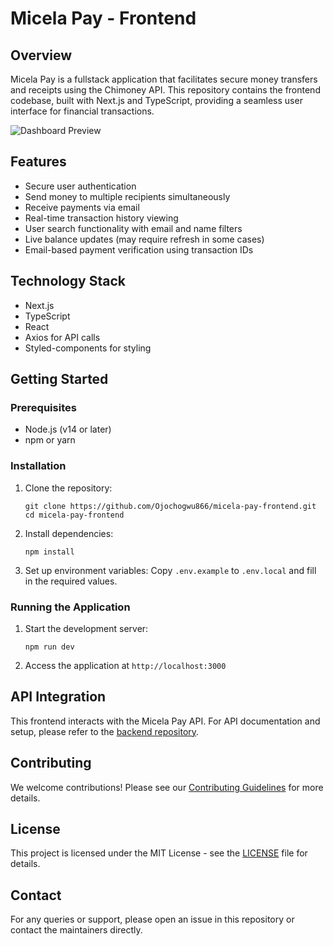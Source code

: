 ﻿# Micela Pay - Frontend

## Overview
Micela Pay is a fullstack application that facilitates secure money transfers and receipts using the Chimoney API. This repository contains the frontend codebase, built with Next.js and TypeScript, providing a seamless user interface for financial transactions.

![Dashboard Preview](https://imgur.com/a/G71BeUO)

## Features
- Secure user authentication
- Send money to multiple recipients simultaneously
- Receive payments via email
- Real-time transaction history viewing
- User search functionality with email and name filters
- Live balance updates (may require refresh in some cases)
- Email-based payment verification using transaction IDs

## Technology Stack
- Next.js
- TypeScript
- React
- Axios for API calls
- Styled-components for styling

## Getting Started

### Prerequisites
- Node.js (v14 or later)
- npm or yarn

### Installation
1. Clone the repository:
   ```
   git clone https://github.com/Ojochogwu866/micela-pay-frontend.git
   cd micela-pay-frontend
   ```
2. Install dependencies:
   ```
   npm install
   ```
3. Set up environment variables:
   Copy `.env.example` to `.env.local` and fill in the required values.

### Running the Application
1. Start the development server:
   ```
   npm run dev
   ```
2. Access the application at `http://localhost:3000`

## API Integration
This frontend interacts with the Micela Pay API. For API documentation and setup, please refer to the [backend repository](https://github.com/Ojochogwu866/Chi_api).


## Contributing
We welcome contributions! Please see our [Contributing Guidelines](CONTRIBUTING.md) for more details.


## License
This project is licensed under the MIT License - see the [LICENSE](LICENSE) file for details.


## Contact
For any queries or support, please open an issue in this repository or contact the maintainers directly.
